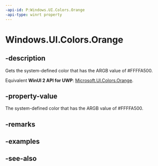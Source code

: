 ```yaml
---
-api-id: P:Windows.UI.Colors.Orange
-api-type: winrt property
---
```


<!-- Property syntax
public Windows.UI.Color Orange { get; }
-->

# Windows.UI.Colors.Orange

## -description

Gets the system-defined color that has the ARGB value of #FFFFA500.

Equivalent **WinUI 2 API for UWP**: [Microsoft.UI.Colors.Orange](/windows/winui/api/microsoft.ui.colors.orange).

## -property-value

The system-defined color that has the ARGB value of #FFFFA500.

## -remarks

## -examples

## -see-also
